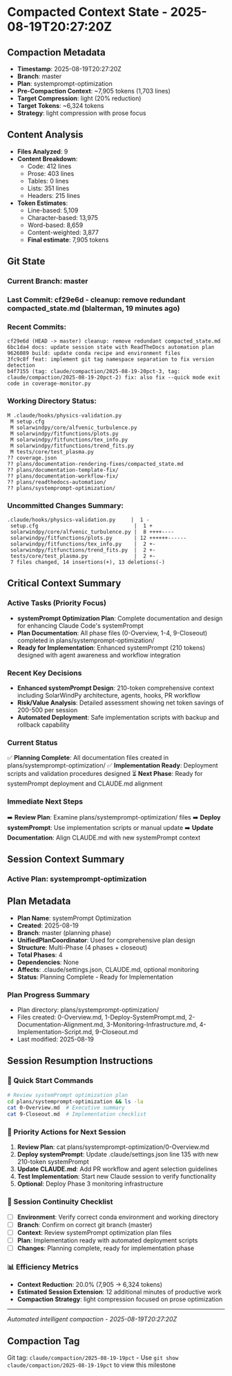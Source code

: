 # Compacted Context State - 2025-08-19T20:27:20Z

## Compaction Metadata
- **Timestamp**: 2025-08-19T20:27:20Z
- **Branch**: master
- **Plan**: systemprompt-optimization
- **Pre-Compaction Context**: ~7,905 tokens (1,703 lines)
- **Target Compression**: light (20% reduction)
- **Target Tokens**: ~6,324 tokens
- **Strategy**: light compression with prose focus

## Content Analysis
- **Files Analyzed**: 9
- **Content Breakdown**: 
  - Code: 412 lines
  - Prose: 403 lines  
  - Tables: 0 lines
  - Lists: 351 lines
  - Headers: 215 lines
- **Token Estimates**:
  - Line-based: 5,109
  - Character-based: 13,975
  - Word-based: 8,659
  - Content-weighted: 3,877
  - **Final estimate**: 7,905 tokens

## Git State
### Current Branch: master
### Last Commit: cf29e6d - cleanup: remove redundant compacted_state.md (blalterman, 19 minutes ago)

### Recent Commits:
```
cf29e6d (HEAD -> master) cleanup: remove redundant compacted_state.md
6bc1da4 docs: update session state with ReadTheDocs automation plan
9626089 build: update conda recipe and environment files
3fc9c8f feat: implement git tag namespace separation to fix version detection
b4f7155 (tag: claude/compaction/2025-08-19-20pct-3, tag: claude/compaction/2025-08-19-20pct-2) fix: also fix --quick mode exit code in coverage-monitor.py
```

### Working Directory Status:
```
M .claude/hooks/physics-validation.py
 M setup.cfg
 M solarwindpy/core/alfvenic_turbulence.py
 M solarwindpy/fitfunctions/plots.py
 M solarwindpy/fitfunctions/tex_info.py
 M solarwindpy/fitfunctions/trend_fits.py
 M tests/core/test_plasma.py
?? coverage.json
?? plans/documentation-rendering-fixes/compacted_state.md
?? plans/documentation-template-fix/
?? plans/documentation-workflow-fix/
?? plans/readthedocs-automation/
?? plans/systemprompt-optimization/
```

### Uncommitted Changes Summary:
```
.claude/hooks/physics-validation.py     |  1 -
 setup.cfg                               |  1 +
 solarwindpy/core/alfvenic_turbulence.py |  8 ++++----
 solarwindpy/fitfunctions/plots.py       | 12 ++++++------
 solarwindpy/fitfunctions/tex_info.py    |  2 +-
 solarwindpy/fitfunctions/trend_fits.py  |  2 +-
 tests/core/test_plasma.py               |  2 +-
 7 files changed, 14 insertions(+), 13 deletions(-)
```

## Critical Context Summary

### Active Tasks (Priority Focus)
- **systemPrompt Optimization Plan**: Complete documentation and design for enhancing Claude Code's systemPrompt
- **Plan Documentation**: All phase files (0-Overview, 1-4, 9-Closeout) completed in plans/systemprompt-optimization/
- **Ready for Implementation**: Enhanced systemPrompt (210 tokens) designed with agent awareness and workflow integration

### Recent Key Decisions
- **Enhanced systemPrompt Design**: 210-token comprehensive context including SolarWindPy architecture, agents, hooks, PR workflow
- **Risk/Value Analysis**: Detailed assessment showing net token savings of 200-500 per session
- **Automated Deployment**: Safe implementation scripts with backup and rollback capability

### Current Status
✅ **Planning Complete**: All documentation files created in plans/systemprompt-optimization/
✅ **Implementation Ready**: Deployment scripts and validation procedures designed
⏳ **Next Phase**: Ready for systemPrompt deployment and CLAUDE.md alignment

### Immediate Next Steps
➡️ **Review Plan**: Examine plans/systemprompt-optimization/ files
➡️ **Deploy systemPrompt**: Use implementation scripts or manual update
➡️ **Update Documentation**: Align CLAUDE.md with new systemPrompt context

## Session Context Summary

### Active Plan: systemprompt-optimization
## Plan Metadata
- **Plan Name**: systemPrompt Optimization
- **Created**: 2025-08-19
- **Branch**: master (planning phase)
- **UnifiedPlanCoordinator**: Used for comprehensive plan design
- **Structure**: Multi-Phase (4 phases + closeout)
- **Total Phases**: 4
- **Dependencies**: None
- **Affects**: .claude/settings.json, CLAUDE.md, optional monitoring
- **Status**: Planning Complete - Ready for Implementation

### Plan Progress Summary
- Plan directory: plans/systemprompt-optimization/
- Files created: 0-Overview.md, 1-Deploy-SystemPrompt.md, 2-Documentation-Alignment.md, 3-Monitoring-Infrastructure.md, 4-Implementation-Script.md, 9-Closeout.md
- Last modified: 2025-08-19

## Session Resumption Instructions

### 🚀 Quick Start Commands
```bash
# Review systemPrompt optimization plan
cd plans/systemprompt-optimization && ls -la
cat 0-Overview.md  # Executive summary
cat 9-Closeout.md  # Implementation checklist
```

### 🎯 Priority Actions for Next Session
1. **Review Plan**: cat plans/systemprompt-optimization/0-Overview.md
2. **Deploy systemPrompt**: Update .claude/settings.json line 135 with new 210-token systemPrompt
3. **Update CLAUDE.md**: Add PR workflow and agent selection guidelines
4. **Test Implementation**: Start new Claude session to verify functionality
5. **Optional**: Deploy Phase 3 monitoring infrastructure

### 🔄 Session Continuity Checklist
- [ ] **Environment**: Verify correct conda environment and working directory
- [ ] **Branch**: Confirm on correct git branch (master)
- [ ] **Context**: Review systemPrompt optimization plan files
- [ ] **Plan**: Implementation ready with automated deployment scripts
- [ ] **Changes**: Planning complete, ready for implementation phase

### 📊 Efficiency Metrics
- **Context Reduction**: 20.0% (7,905 → 6,324 tokens)
- **Estimated Session Extension**: 12 additional minutes of productive work
- **Compaction Strategy**: light compression focused on prose optimization

---
*Automated intelligent compaction - 2025-08-19T20:27:20Z*

## Compaction Tag
Git tag: `claude/compaction/2025-08-19-19pct` - Use `git show claude/compaction/2025-08-19-19pct` to view this milestone
